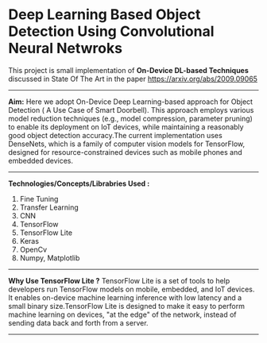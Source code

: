 # Deep Learning Based Object Detection Using Convolutional Neural Netwroks

This project is small implementation of **On-Device DL-based Techniques** discussed in State Of The Art in the paper <https://arxiv.org/abs/2009.09065> 

***
**Aim:** Here we adopt On-Device Deep Learning-based approach for Object Detection ( A Use Case of Smart Doorbell). This approach employs various
model reduction techniques (e.g., model compression, parameter pruning) to enable its deployment on
IoT devices, while maintaining a reasonably good object detection accuracy.The current implementation uses DenseNets, which is a family of computer vision models for TensorFlow,
designed for resource-constrained devices such as mobile phones and embedded devices.
***
**Technologies/Concepts/Librabries Used :**
1. Fine Tuning 
2. Transfer Learning
3. CNN
4. TensorFlow
5. TensorFlow Lite
6. Keras
7. OpenCv
8. Numpy, Matplotlib

***
**Why Use TensorFlow Lite ?**
TensorFlow Lite is a set of tools to help developers run TensorFlow models on mobile, embedded, and IoT devices. It enables on-device machine learning inference with low latency and a small binary size.TensorFlow Lite is designed to make it easy to perform machine learning on devices, "at the edge" of the network, instead of sending data back and forth from a server.
***
